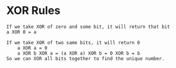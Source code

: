 # XOR Rules

	If we take XOR of zero and some bit, it will return that bit
	a XOR 0 = a
	
	If we take XOR of two same bits, it will return 0
		a XOR a = 0
		a XOR b XOR a = (a XOR a) XOR b = 0 XOR b = b
	So we can XOR all bits together to find the unique number.